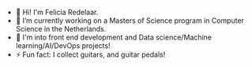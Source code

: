 - 👋 Hi! I'm Felicia Redelaar.
- 🌱 I’m currently working on a Masters of Science program in Computer Science in the Netherlands.
- 💬 I'm into front end development and Data science/Machine learning/AI/DevOps projects! 
- ⚡ Fun fact: I collect guitars, and guitar pedals! 
<!--
**fRedelaar/fRedelaar** is a ✨ _special_ ✨ repository because its `README.md` (this file) appears on your GitHub profile.

Here are some ideas to get you started:

- 🔭 I’m currently working on ...
- 🌱 I’m currently learning ...
- 👯 I’m looking to collaborate on ...
- 🤔 I’m looking for help with ...
- 💬 Ask me about ...
- 📫 How to reach me: ...
- 😄 Pronouns: ...
- ⚡ Fun fact: ...
-->
